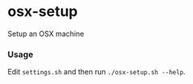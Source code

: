 # osx-setup
Setup an OSX machine

### Usage
Edit `settings.sh` and then run `./osx-setup.sh --help`.
